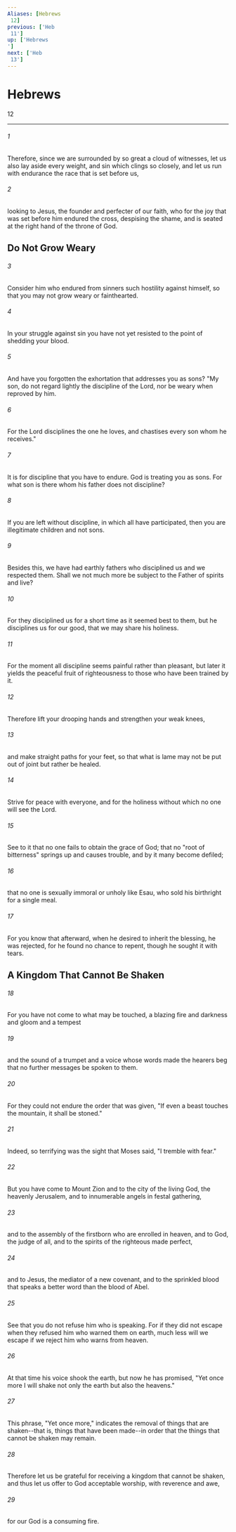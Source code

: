 ```yaml
---
Aliases: [Hebrews 12]
previous: ['Heb 11']
up: ['Hebrews']
next: ['Heb 13']
---
```

# Hebrews 12

***
 

###### 1 
Therefore, since we are surrounded by so great a cloud of witnesses, let us also lay aside every weight, and sin which clings so closely, and let us run with endurance the race that is set before us,  

###### 2 
looking to Jesus, the founder and perfecter of our faith, who for the joy that was set before him endured the cross, despising the shame, and is seated at the right hand of the throne of God.  ## Do Not Grow Weary  

###### 3 
Consider him who endured from sinners such hostility against himself, so that you may not grow weary or fainthearted.  

###### 4 
In your struggle against sin you have not yet resisted to the point of shedding your blood.  

###### 5 
And have you forgotten the exhortation that addresses you as sons? "My son, do not regard lightly the discipline of the Lord,  nor be weary when reproved by him.   

###### 6 
For the Lord disciplines the one he loves,  and chastises every son whom he receives."  

###### 7 
It is for discipline that you have to endure. God is treating you as sons. For what son is there whom his father does not discipline?  

###### 8 
If you are left without discipline, in which all have participated, then you are illegitimate children and not sons.  

###### 9 
Besides this, we have had earthly fathers who disciplined us and we respected them. Shall we not much more be subject to the Father of spirits and live?  

###### 10 
For they disciplined us for a short time as it seemed best to them, but he disciplines us for our good, that we may share his holiness.  

###### 11 
For the moment all discipline seems painful rather than pleasant, but later it yields the peaceful fruit of righteousness to those who have been trained by it.  

###### 12 
Therefore lift your drooping hands and strengthen your weak knees,  

###### 13 
and make straight paths for your feet, so that what is lame may not be put out of joint but rather be healed.  

###### 14 
Strive for peace with everyone, and for the holiness without which no one will see the Lord.  

###### 15 
See to it that no one fails to obtain the grace of God; that no "root of bitterness" springs up and causes trouble, and by it many become defiled;  

###### 16 
that no one is sexually immoral or unholy like Esau, who sold his birthright for a single meal.  

###### 17 
For you know that afterward, when he desired to inherit the blessing, he was rejected, for he found no chance to repent, though he sought it with tears.  ## A Kingdom That Cannot Be Shaken  

###### 18 
For you have not come to what may be touched, a blazing fire and darkness and gloom and a tempest  

###### 19 
and the sound of a trumpet and a voice whose words made the hearers beg that no further messages be spoken to them.  

###### 20 
For they could not endure the order that was given, "If even a beast touches the mountain, it shall be stoned."  

###### 21 
Indeed, so terrifying was the sight that Moses said, "I tremble with fear."  

###### 22 
But you have come to Mount Zion and to the city of the living God, the heavenly Jerusalem, and to innumerable angels in festal gathering,  

###### 23 
and to the assembly of the firstborn who are enrolled in heaven, and to God, the judge of all, and to the spirits of the righteous made perfect,  

###### 24 
and to Jesus, the mediator of a new covenant, and to the sprinkled blood that speaks a better word than the blood of Abel.  

###### 25 
See that you do not refuse him who is speaking. For if they did not escape when they refused him who warned them on earth, much less will we escape if we reject him who warns from heaven.  

###### 26 
At that time his voice shook the earth, but now he has promised, "Yet once more I will shake not only the earth but also the heavens."  

###### 27 
This phrase, "Yet once more," indicates the removal of things that are shaken--that is, things that have been made--in order that the things that cannot be shaken may remain.  

###### 28 
Therefore let us be grateful for receiving a kingdom that cannot be shaken, and thus let us offer to God acceptable worship, with reverence and awe,  

###### 29 
for our God is a consuming fire.
